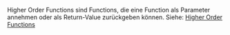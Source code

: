 Higher Order Functions sind Functions, die eine Function als Parameter annehmen oder als Return-Value zurückgeben können.
Siehe: [Higher Order Functions](https://www.freecodecamp.org/news/higher-order-functions-in-javascript-explained/)

